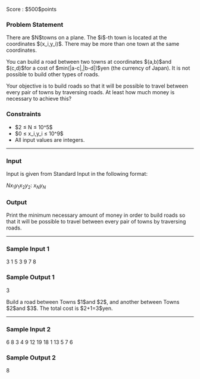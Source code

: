 
<div>

<span>

<span>

<p>
Score : $500$points
</p>

<div>

<section>

### **Problem Statement**

<p>
There are $N$towns on a plane. The $i$-th town is located at the coordinates $(x_i,y_i)$. There may be more than one town at the same coordinates.
</p>

<p>
You can build a road between two towns at coordinates $(a,b)$and $(c,d)$for a cost of $min(|a-c|,|b-d|)$yen (the currency of Japan). It is not possible to build other types of roads.
</p>

<p>
Your objective is to build roads so that it will be possible to travel between every pair of towns by traversing roads. At least how much money is necessary to achieve this?
</p>

</section>

</div>

<div>

<section>

### **Constraints**

<ul>

<li>
$2 ≤ N ≤ 10^5$
</li>

<li>
$0 ≤ x_i,y_i ≤ 10^9$
</li>

<li>
All input values are integers.
</li>

</ul>

</section>

</div>

---

<div>

<div>

<section>

### **Input**

<p>
Input is given from Standard Input in the following format:
</p>

<div>

$N$$x_1$$y_1$$x_2$$y_2$:
$x_N$$y_N$
</div>

</section>

</div>

<div>

<section>

### **Output**

<p>
Print the minimum necessary amount of money in order to build roads so that it will be possible to travel between every pair of towns by traversing roads.
</p>

</section>

</div>

</div>

---

<div>

<section>

### **Sample Input 1**

<div>

3
1 5
3 9
7 8

</div>

</section>

</div>

<div>

<section>

### **Sample Output 1**

<div>

3

</div>

<p>
Build a road between Towns $1$and $2$, and another between Towns $2$and $3$. The total cost is $2+1=3$yen.
</p>

</section>

</div>

---

<div>

<section>

### **Sample Input 2**

<div>

6
8 3
4 9
12 19
18 1
13 5
7 6

</div>

</section>

</div>

<div>

<section>

### **Sample Output 2**

<div>

8

</div>

</section>

</div>

</span>

</span>

</div>
